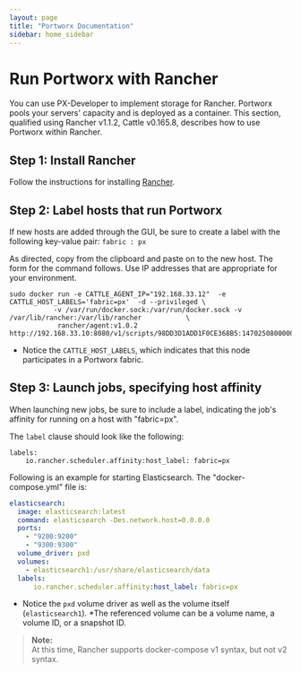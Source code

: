 ```yaml
---
layout: page
title: "Portworx Documentation"
sidebar: home_sidebar
---
```

# Run Portworx with Rancher

You can use PX-Developer to implement storage for Rancher. Portworx pools your servers' capacity and is deployed as a container. This section, qualified using Rancher v1.1.2, Cattle v0.165.8, describes how to use Portworx within Rancher.

## Step 1: Install Rancher

Follow the instructions for installing [Rancher](http://docs.rancher.com/rancher/latest/en/quick-start-guide/).

## Step 2: Label hosts that run Portworx

If new hosts are added through the GUI, be sure to create a label with the following key-value pair: `fabric : px`

As directed, copy from the clipboard and paste on to the new host. The form for the command follows. Use IP addresses that are appropriate for your environment.
```
sudo docker run -e CATTLE_AGENT_IP="192.168.33.12"  -e CATTLE_HOST_LABELS='fabric=px'  -d --privileged \
           -v /var/run/docker.sock:/var/run/docker.sock -v /var/lib/rancher:/var/lib/rancher           \
            rancher/agent:v1.0.2 http://192.168.33.10:8080/v1/scripts/98DD3D1ADD1F0CE368B5:1470250800000:IVpsBQEDjYGHDEULOfGjt9qgA
```

* Notice the `CATTLE_HOST_LABELS`, which indicates that this node participates in a Portworx fabric.

## Step 3: Launch jobs, specifying host affinity

When launching new jobs, be sure to include a label, indicating the job's affinity for running on a host with "fabric=px".

The `label` clause should look like the following:
```
labels:
    io.rancher.scheduler.affinity:host_label: fabric=px
```

Following is an example for starting Elasticsearch. The "docker-compose.yml" file is:

```yaml
elasticsearch:
  image: elasticsearch:latest
  command: elasticsearch -Des.network.host=0.0.0.0
  ports:
    - "9200:9200"
    - "9300:9300"
  volume_driver: pxd
  volumes:
    - elasticsearch1:/usr/share/elasticsearch/data
  labels:
      io.rancher.scheduler.affinity:host_label: fabric=px
```

* Notice the `pxd` volume driver as well as the volume itself (`elasticsearch1`).
*The referenced volume can be a volume name, a volume ID, or a snapshot ID.  

>**Note:**<br/>At this time, Rancher supports docker-compose v1 syntax, but not v2 syntax.
